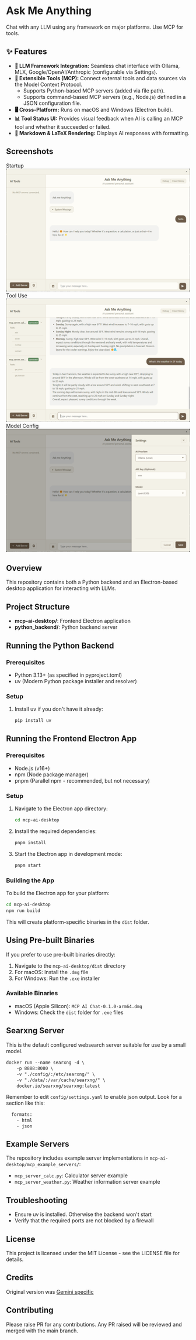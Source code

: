 # Ask Me Anything

Chat with any LLM using any framework on major platforms. Use MCP for tools.

## ✨ Features

- **🤖 LLM Framework Integration:** Seamless chat interface with Ollama, MLX, Google/OpenAI/Anthropic (configurable via Settings).
- **🔧 Extensible Tools (MCP):** Connect external tools and data sources via the Model Context Protocol.
  - Supports Python-based MCP servers (added via file path).
  - Supports command-based MCP servers (e.g., Node.js) defined in a JSON configuration file.
- **🖥️ Cross-Platform:** Runs on macOS and Windows (Electron build).
- **📊 Tool Status UI:** Provides visual feedback when AI is calling an MCP tool and whether it succeeded or failed.
- **📝 Markdown & LaTeX Rendering:** Displays AI responses with formatting.

## Screenshots

Startup ![Startup](mcp-ai-desktop/demo_images/startup.png)
Tool Use ![Tool Use](mcp-ai-desktop/demo_images/tool-use.png)
Model Config ![Model Config](mcp-ai-desktop/demo_images/model-config.png)

## Overview

This repository contains both a Python backend and an Electron-based desktop application for interacting with LLMs.

## Project Structure

- **mcp-ai-desktop/**: Frontend Electron application
- **python_backend/**: Python backend server

## Running the Python Backend

### Prerequisites

- Python 3.13+ (as specified in pyproject.toml)
- uv (Modern Python package installer and resolver)

### Setup

1. Install uv if you don't have it already:

   ```bash
   pip install uv
   ```

## Running the Frontend Electron App

### Prerequisites

- Node.js (v16+)
- npm (Node package manager)
- pnpm (Parallel npm - recommended, but not necessary)

### Setup

1. Navigate to the Electron app directory:

   ```bash
   cd mcp-ai-desktop
   ```

2. Install the required dependencies:

   ```bash
   pnpm install
   ```

3. Start the Electron app in development mode:
   ```bash
   pnpm start
   ```

### Building the App

To build the Electron app for your platform:

```bash
cd mcp-ai-desktop
npm run build
```

This will create platform-specific binaries in the `dist` folder.

## Using Pre-built Binaries

If you prefer to use pre-built binaries directly:

1. Navigate to the `mcp-ai-desktop/dist` directory
2. For macOS: Install the `.dmg` file
3. For Windows: Run the `.exe` installer

### Available Binaries

- macOS (Apple Silicon): `MCP AI Chat-0.1.0-arm64.dmg`
- Windows: Check the `dist` folder for `.exe` files

## Searxng Server

This is the default configured websearch server suitable for use by a small model.

```
docker run --name searxng -d \
    -p 8888:8080 \
    -v "./config/:/etc/searxng/" \
    -v "./data/:/var/cache/searxng/" \
    docker.io/searxng/searxng:latest
```

Remember to edit `config/settings.yaml` to enable json output. Look for a section like this:

```
  formats:
    - html
    - json
```

## Example Servers

The repository includes example server implementations in `mcp-ai-desktop/mcp_example_servers/`:

- `mcp_server_calc.py`: Calculator server example
- `mcp_server_weather.py`: Weather information server example

## Troubleshooting

- Ensure uv is installed. Otherwise the backend won't start
- Verify that the required ports are not blocked by a firewall

## License

This project is licensed under the MIT License - see the LICENSE file for details.

## Credits

Original version was [Gemini specific](https://github.com/kkrishnan90/gemini-desktop)

## Contributing

Please raise PR for any contributions. Any PR raised will be reviewed and merged with the main branch.


